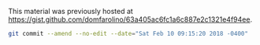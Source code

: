 This material was previously hosted at https://gist.github.com/domfarolino/63a405ac6fc1a6c887e2c1321e4f94ee.

```sh
git commit --amend --no-edit --date="Sat Feb 10 09:15:20 2018 -0400"
```
